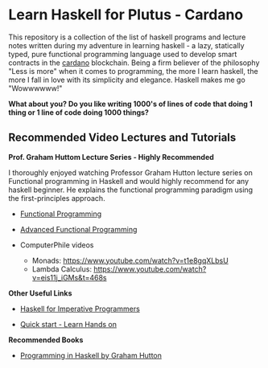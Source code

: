 # Learn Haskell for Plutus - Cardano

This repository is a collection of the list of haskell programs and lecture notes written during my adventure in learning haskell - a lazy, statically typed, pure functional programming language used to develop smart contracts in the [cardano](https://docs.cardano.org/) blockchain. Being a firm believer of the philosophy "Less is more" when it comes to programming, the more I learn haskell, the more I fall in love with its simplicity and elegance. Haskell makes me go "Wowwwwww!" 

**What about you? Do you like writing 1000's of lines of code that doing 1 thing or 1 line of code doing 1000 things?** 


## Recommended Video Lectures and Tutorials

**Prof. Graham Huttom Lecture Series - Highly Recommended**

I thoroughly enjoyed watching Professor Graham Hutton lecture series on Functional programming in Haskell and would highly recommend for any haskell beginner. He explains the functional programming paradigm using the first-principles approach. 

* [Functional Programming](https://www.youtube.com/playlist?list=PLF1Z-APd9zK7usPMx3LGMZEHrECUGodd3)

* [Advanced Functional Programming](https://www.youtube.com/playlist?list=PLF1Z-APd9zK5uFc8FKr_di9bfsYv8-lbc)

* ComputerPhile videos
    * Monads: https://www.youtube.com/watch?v=t1e8gqXLbsU
    * Lambda Calculus: https://www.youtube.com/watch?v=eis11j_iGMs&t=468s


**Other Useful Links**

* [Haskell for Imperative Programmers](https://www.youtube.com/watch?v=5b-YG558ft8&list=PLw2QsPIp2pxtkNQRvnOlV2xFkrQ8mPqAb)
 
* [Quick start - Learn Hands on](https://www.youtube.com/channel/UC3xdLFFsqG701QAyGJIPT1g/playlists)

 

**Recommended Books**

* [Programming in Haskell by Graham Hutton](https://books.google.nl/books/about/Programming_in_Haskell.html?id=75C5DAAAQBAJ&printsec=frontcover&source=kp_read_button&hl=en&redir_esc=y#v=onepage&q&f=false)
